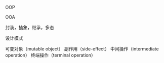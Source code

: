 OOP

OOA

封装，抽象，继承，多态

设计模式

可变对象（mutable object）
副作用（side-effect）
中间操作（intermediate operation）
终端操作（terminal operation）
